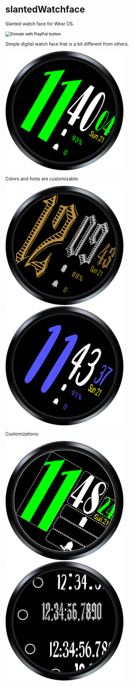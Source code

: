 # slantedWatchface
Slanted watch face for Wear OS.<form action="https://www.paypal.com/donate" method="post" target="_top">
<input type="hidden" name="hosted_button_id" value="UVSWYWAWK7D88" />
<input type="image" src="https://www.paypalobjects.com/en_US/DK/i/btn/btn_donateCC_LG.gif" border="0" name="submit" title="PayPal - The safer, easier way to pay online!" alt="Donate with PayPal button" />
<img alt="" border="0" src="https://www.paypal.com/en_DE/i/scr/pixel.gif" width="1" height="1" />
</form>

Simple digital watch face that is a bit different from others.

![](playstore/artwork/round-green.png)

Colors and fonts are customizable:

![](playstore/artwork/gothik.png) ![](playstore/artwork/blue-round.png)

Customizations:

![](playstore/artwork/settings-screen.png) ![](playstore/artwork/fonts.png)
